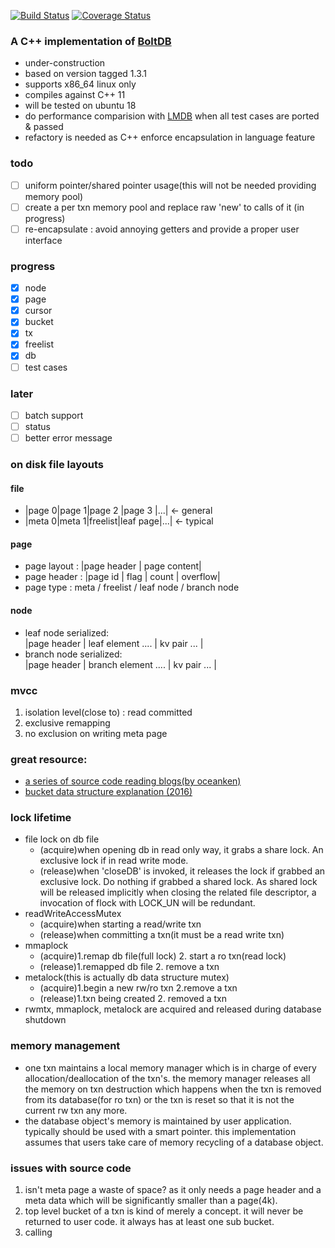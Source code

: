 [![Build Status](https://travis-ci.org/Nov11/boltdb_in_cpp.svg?branch=master)](https://travis-ci.org/Nov11/boltdb_in_cpp)
[![Coverage Status](https://coveralls.io/repos/github/Nov11/boltdb_in_cpp/badge.svg?branch=master)](https://coveralls.io/github/Nov11/boltdb_in_cpp?branch=master)
### A C++ implementation of [BoltDB](https://github.com/boltdb/bolt)
* under-construction
* based on version tagged 1.3.1
* supports x86_64 linux only
* compiles against C++ 11
* will be tested on ubuntu 18
* do performance comparision with [LMDB](https://github.com/LMDB/lmdb) when all test cases are ported & passed
* refactory is needed as C++ enforce encapsulation in language feature


### todo
- [ ] uniform pointer/shared pointer usage(this will not be needed providing memory pool)
- [ ] create a per txn memory pool and replace raw 'new' to calls of it (in progress)
- [ ] re-encapsulate : avoid annoying getters and provide a proper user interface
### progress
- [x] node
- [x] page
- [x] cursor
- [x] bucket
- [x] tx
- [x] freelist
- [x] db
- [ ] test cases

### later
- [ ] batch support
- [ ] status
- [ ] better error message

### on disk file layouts
#### file
* |page 0|page 1|page 2  |page 3   |...| <- general  
* |meta 0|meta 1|freelist|leaf page|...| <- typical
#### page
* page layout : |page header | page content|  
* page header : |page id | flag | count | overflow|  
* page type : meta / freelist / leaf node / branch node

#### node
* leaf node serialized:  
|page header | leaf element ....   | kv pair ...  |
* branch node serialized:  
|page header | branch element .... | kv pair ...  |

### mvcc
1. isolation level(close to) : read committed
2. exclusive remapping 
3. no exclusion on writing meta page

### great resource:
* [a series of source code reading blogs(by oceanken)](https://www.jianshu.com/p/b86a69892990)
* [bucket data structure explanation (2016)](http://www.d-kai.me/boltdb%E4%B9%8Bbucket%E4%B8%80/)

### lock lifetime
* file lock on db file
    * (acquire)when opening db in read only way, it grabs a share lock. An exclusive lock if in read write mode.
    * (release)when 'closeDB' is invoked, it releases the lock if grabbed an exclusive lock. Do nothing if grabbed a shared lock. 
    As shared lock will be released implicitly when closing the related file descriptor, a invocation of flock with LOCK_UN will be
    redundant.
* readWriteAccessMutex
    * (acquire)when starting a read/write txn
    * (release)when committing a txn(it must be a read write txn)
* mmaplock
    * (acquire)1.remap db file(full lock) 2. start a ro txn(read lock)
    * (release)1.remapped db file 2. remove a txn
* metalock(this is actually db data structure mutex)
    * (acquire)1.begin a new rw/ro txn 2.remove a txn
    * (release)1.txn being created 2. removed a txn
* rwmtx, mmaplock, metalock are acquired and released during database shutdown

### memory management
* one txn maintains a local memory manager which is in charge of every allocation/deallocation of the txn's. the memory manager releases all the memory
 on txn destruction which happens when the txn is removed from its database(for ro txn) or the txn is reset so that it is not the
 current rw txn any more.
* the database object's memory is maintained by user application. typically should be used with a smart pointer. this implementation assumes that
users take care of memory recycling of a database object.

### issues with source code
1. isn't meta page a waste of space? as it only needs a page header and a meta data which will be significantly smaller than a page(4k).
2. top level bucket of a txn is kind of merely a concept. it will never be returned to user code. it always has at least one sub bucket.
3. calling